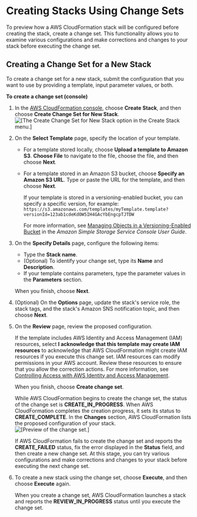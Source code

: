 # Creating Stacks Using Change Sets<a name="cfn-console-create-stacks-changesets"></a>

To preview how a AWS CloudFormation stack will be configured before creating the stack, create a change set\. This functionality allows you to examine various configurations and make corrections and changes to your stack before executing the change set\.

## Creating a Change Set for a New Stack<a name="cfn-console-create-stacks-changesets-create-new-stack"></a>

To create a change set for a new stack, submit the configuration that you want to use by providing a template, input parameter values, or both\.

**To create a change set \(console\)**

1. In the [AWS CloudFormation console](https://console.aws.amazon.com/cloudformation), choose **Create Stack**, and then choose **Create Change Set for New Stack**\.  
![\[The Create Change Set for New Stack option in the Create Stack menu.\]](http://docs.aws.amazon.com/AWSCloudFormation/latest/UserGuide/images/cfn-console-create-changeset-for-new-stack.png)

1. On the **Select Template** page, specify the location of your template\.
   + For a template stored locally, choose **Upload a template to Amazon S3**\. **Choose File** to navigate to the file, choose the file, and then choose **Next**\.
   + For a template stored in an Amazon S3 bucket, choose **Specify an Amazon S3 URL**\. Type or paste the URL for the template, and then choose **Next**\.

     If your template is stored in a versioning\-enabled bucket, you can specify a specific version, for example: `https://s3.amazonaws.com/templates/myTemplate.template?versionId=123ab1cdeKdOW5IH4GAcYbEngcpTJTDW`

     For more information, see [Managing Objects in a Versioning\-Enabled Bucket](https://docs.aws.amazon.com/AmazonS3/latest/user-guide/managing-objects-versioned-bucket.html) in the *Amazon Simple Storage Service Console User Guide*\.

1. On the **Specify Details** page, configure the following items:
   + Type the **Stack name**\.
   + \(Optional\) To identify your change set, type its **Name** and **Description**\.
   + If your template contains parameters, type the parameter values in the **Parameters** section\.

   When you finish, choose **Next**\.

1. \(Optional\) On the **Options** page, update the stack's service role, the stack tags, and the stack's Amazon SNS notification topic, and then choose **Next**\.

1. On the **Review** page, review the proposed configuration\.

   If the template includes AWS Identity and Access Management \(IAM\) resources, select **I acknowledge that this template may create IAM resources** to acknowledge that AWS CloudFormation might create IAM resources if you execute this change set\. IAM resources can modify permissions in your AWS account\. Review these resources to ensure that you allow the correction actions\. For more information, see [Controlling Access with AWS Identity and Access Management](using-iam-template.md)\.

   When you finish, choose **Create change set**\.

   While AWS CloudFormation begins to create the change set, the status of the change set is **CREATE\_IN\_PROGRESS**\. When AWS CloudFormation completes the creation progress, it sets its status to **CREATE\_COMPLETE**\. In the **Changes** section, AWS CloudFormation lists the proposed configuration of your stack\.  
![\[Preview of the change set.\]](http://docs.aws.amazon.com/AWSCloudFormation/latest/UserGuide/images/cfn-console-create-changeset-for-new-stack-preview.png)

   If AWS CloudFormation fails to create the change set and reports the **CREATE\_FAILED** status, fix the error displayed in the **Status** field, and then create a new change set\. At this stage, you can try various configurations and make corrections and changes to your stack before executing the next change set\.

1. To create a new stack using the change set, choose **Execute**, and then choose **Execute** again\.

   When you create a change set, AWS CloudFormation launches a stack and reports the **REVIEW\_IN\_PROGRESS** status until you execute the change set\.